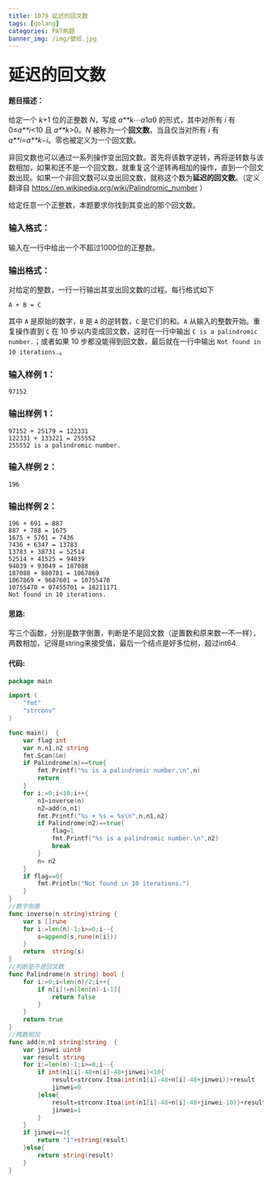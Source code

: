 ```yaml
---
title: 1079 延迟的回文数
tags: [golang]
categories: PAT刷题
banner_img: /img/壁纸.jpg
---
```


### <font size=6px>延迟的回文数</font>

#### 题目描述：

给定一个 *k*+1 位的正整数 *N*，写成 *a**k*⋯*a*1*a*0 的形式，其中对所有 *i* 有 0≤*a**i*<10 且 *a**k*>0。*N* 被称为一个**回文数**，当且仅当对所有 *i* 有 *a**i*=*a**k*−*i*。零也被定义为一个回文数。

非回文数也可以通过一系列操作变出回文数。首先将该数字逆转，再将逆转数与该数相加，如果和还不是一个回文数，就重复这个逆转再相加的操作，直到一个回文数出现。如果一个非回文数可以变出回文数，就称这个数为**延迟的回文数**。（定义翻译自 https://en.wikipedia.org/wiki/Palindromic_number ）

给定任意一个正整数，本题要求你找到其变出的那个回文数。

### 输入格式：

输入在一行中给出一个不超过1000位的正整数。

### 输出格式：

对给定的整数，一行一行输出其变出回文数的过程。每行格式如下

```
A + B = C
```

其中 `A` 是原始的数字，`B` 是 `A` 的逆转数，`C` 是它们的和。`A` 从输入的整数开始。重复操作直到 `C` 在 10 步以内变成回文数，这时在一行中输出 `C is a palindromic number.`；或者如果 10 步都没能得到回文数，最后就在一行中输出 `Not found in 10 iterations.`。

### 输入样例 1：

```in
97152
```

### 输出样例 1：

```out
97152 + 25179 = 122331
122331 + 133221 = 255552
255552 is a palindromic number.
```

### 输入样例 2：

```in
196
```

### 输出样例 2：

```out
196 + 691 = 887
887 + 788 = 1675
1675 + 5761 = 7436
7436 + 6347 = 13783
13783 + 38731 = 52514
52514 + 41525 = 94039
94039 + 93049 = 187088
187088 + 880781 = 1067869
1067869 + 9687601 = 10755470
10755470 + 07455701 = 18211171
Not found in 10 iterations.
```

#### 思路:

写三个函数，分别是数字倒置，判断是不是回文数（逆置数和原来数一不一样），两数相加，记得是string来接受值，最后一个结点是好多位树，超过int64.

#### 代码:

```go
package main

import (
    "fmt"
    "strconv"
)

func main()  {
    var flag int
    var n,n1,n2 string
    fmt.Scan(&n)
    if Palindrome(n)==true{
        fmt.Printf("%s is a palindromic number.\n",n)
        return
    }
    for i:=0;i<10;i++{
        n1=inverse(n)
        n2=add(n,n1)
        fmt.Printf("%s + %s = %s\n",n,n1,n2)
        if Palindrome(n2)==true{
            flag=1
            fmt.Printf("%s is a palindromic number.\n",n2)
            break
        }
        n= n2
    }
    if flag==0{
        fmt.Println("Not found in 10 iterations.")
    }
}
//数字倒置
func inverse(n string)string {
    var s []rune
    for i:=len(n)-1;i>=0;i--{
        s=append(s,rune(n[i]))
    }
    return  string(s)
}
//判断是不是回文数
func Palindrome(n string) bool {
    for i:=0;i<len(n)/2;i++{
        if n[i]!=n[len(n)-i-1]{
            return false
        }
    }
    return true
}
//两数相加
func add(n,n1 string)string  {
    var jinwei uint8
    var result string
    for i:=len(n)-1;i>=0;i--{
        if int(n1[i]-48+n[i]-48+jinwei)<10{
            result=strconv.Itoa(int(n1[i]-48+n[i]-48+jinwei))+result
            jinwei=0
        }else{
            result=strconv.Itoa(int(n1[i]-48+n[i]-48+jinwei-10))+result
            jinwei=1
        }
    }
    if jinwei==1{
        return "1"+string(result)
    }else{
        return string(result)
    }
}
```

